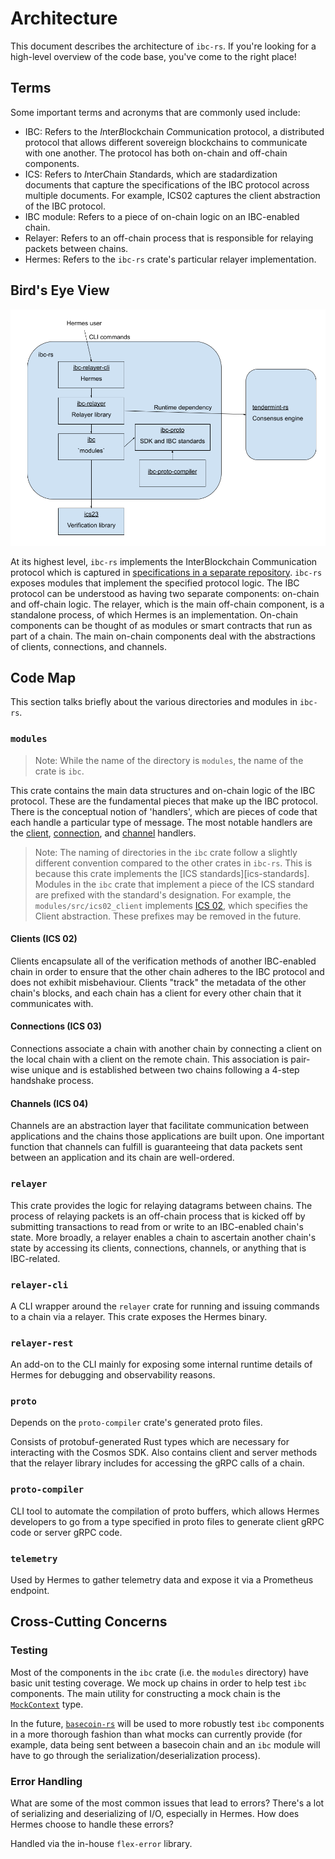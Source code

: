 # Architecture

This document describes the architecture of `ibc-rs`. If you're looking for a high-level overview of the code base, you've come to the right place!

## Terms 

Some important terms and acronyms that are commonly used include:

 * IBC: Refers to the *I*nter*B*lockchain *C*ommunication protocol, a distributed protocol that allows different sovereign blockchains to communicate with one another. The protocol has both on-chain and off-chain components.
 * ICS: Refers to *I*nter*C*hain *S*tandards, which are stadardization documents that capture the specifications of the IBC protocol across multiple documents. For example, ICS02 captures the client abstraction of the IBC protocol.
 * IBC module: Refers to a piece of on-chain logic on an IBC-enabled chain.
 * Relayer: Refers to an off-chain process that is responsible for relaying packets between chains.
 * Hermes: Refers to the `ibc-rs` crate's particular relayer implementation. 

## Bird's Eye View

![](assets/ibc-rs-layout.png)

At its highest level, `ibc-rs` implements the InterBlockchain Communication protocol which is captured in [specifications in a separate repository](ibc-specs). `ibc-rs` exposes modules that implement the specified protocol logic. The IBC protocol can be understood as having two separate components: on-chain and off-chain logic. The relayer, which is the main off-chain component, is a standalone process, of which Hermes is an implementation. On-chain components can be thought of as modules or smart contracts that run as part of a chain. The main on-chain components deal with the abstractions of clients, connections, and channels. 

## Code Map 

This section talks briefly about the various directories and modules in `ibc-rs`. 

### `modules`

> Note: While the name of the directory is `modules`, the name of the crate is `ibc`. 

This crate contains the main data structures and on-chain logic of the IBC protocol. These are the fundamental pieces that make up the IBC protocol. There is the conceptual notion of 'handlers', which are pieces of code that each handle a particular type of message. The most notable handlers are the [client][ibc-client], [connection][ibc-connection], and [channel][ibc-channel] handlers.

> Note: The naming of directories in the `ibc` crate follow a slightly different convention compared to the other crates in `ibc-rs`. This is because this crate implements the [ICS standards][ics-standards]. Modules in the `ibc` crate that implement a piece of the ICS standard are prefixed with the standard's designation. For example, the `modules/src/ics02_client` implements [ICS 02][ics02], which specifies the Client abstraction. These prefixes may be removed in the future. 

#### Clients (ICS 02)

Clients encapsulate all of the verification methods of another IBC-enabled chain in order to ensure that the other chain adheres to the IBC protocol and does not exhibit misbehaviour. Clients "track" the metadata of the other chain's blocks, and each chain has a client for every other chain that it communicates with. 

#### Connections (ICS 03)

Connections associate a chain with another chain by connecting a client on the local chain with a client on the remote chain. This association is pair-wise unique and is established between two chains following a 4-step handshake process. 

#### Channels (ICS 04)

Channels are an abstraction layer that facilitate communication between applications and the chains those applications are built upon. One important function that channels can fulfill is guaranteeing that data packets sent between an application and its chain are well-ordered. 

### `relayer`

This crate provides the logic for relaying datagrams between chains. The process of relaying packets is an off-chain process that is kicked off by submitting transactions to read from or write to an IBC-enabled chain's state. More broadly, a relayer enables a chain to ascertain another chain's state by accessing its clients, connections, channels, or anything that is IBC-related.

### `relayer-cli`

A CLI wrapper around the `relayer` crate for running and issuing commands to a chain via a relayer. This crate exposes the Hermes binary. 

### `relayer-rest`

An add-on to the CLI mainly for exposing some internal runtime details of Hermes for debugging and observability reasons. 

### `proto`

Depends on the `proto-compiler` crate's generated proto files.

Consists of protobuf-generated Rust types which are necessary for interacting with the Cosmos SDK. Also contains client and server methods that the relayer library includes for accessing the gRPC calls of a chain.

### `proto-compiler`

CLI tool to automate the compilation of proto buffers, which allows Hermes developers to go from a type specified in proto files to generate client gRPC code or server gRPC code.

### `telemetry`

Used by Hermes to gather telemetry data and expose it via a Prometheus endpoint.

## Cross-Cutting Concerns

### Testing

Most of the components in the `ibc` crate (i.e. the `modules` directory) have basic unit testing coverage. We mock up chains in order to help test `ibc` components. The main utility for constructing a mock chain is the [`MockContext`][mock-context] type.  

In the future, [`basecoin-rs`][basecoin-rs] will be used to more robustly test `ibc` components in a more thorough fashion than what mocks can currently provide (for example, data being sent between a basecoin chain and an `ibc` module will have to go  through the serialization/deserialization process). 

### Error Handling 

What are some of the most common issues that lead to errors? There's a lot of serializing and deserializing of I/O, especially in Hermes. How does Hermes choose to handle these errors? 

Handled via the in-house `flex-error` library. 


[basecoin-rs]: https://github.com/informalsystems/basecoin-rs
[ibc-specs]: https://github.com/cosmos/ibc#interchain-standards
[ibc-standards]: https://github.com/cosmos/ibc#standardisation
[ibc-client]: https://github.com/informalsystems/ibc-rs/tree/master/modules/src/ics02_client
[ibc-connection]: https://github.com/informalsystems/ibc-rs/tree/master/modules/src/ics03_connection
[ibc-channel]: https://github.com/informalsystems/ibc-rs/tree/master/modules/src/ics04_channel
[ics02]: https://github.com/cosmos/ibc/blob/master/spec/core/ics-002-client-semantics/README.md
[mock-context]: https://github.com/informalsystems/ibc-rs/blob/794d224e3f21a4d977beeaefc8d959bb30939a73/modules/src/mock/context.rs#L43